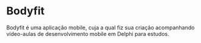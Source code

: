 # Bodyfit

Bodyfit é uma aplicação mobile, cuja a qual fiz sua criação acompanhando vídeo-aulas de desenvolvimento mobile em Delphi para estudos.
